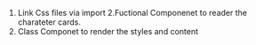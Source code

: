 1. Link Css files via import
   2.Fuctional Componenet to reader the charateter cards.
2. Class Componet to render the styles and content
